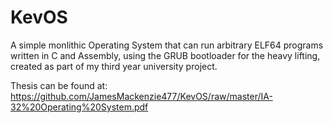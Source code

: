 # KevOS

A simple monlithic Operating System that can run arbitrary ELF64 programs written in C and Assembly, using the GRUB bootloader for the heavy lifting, created as part of my third year university project.

Thesis can be found at: https://github.com/JamesMackenzie477/KevOS/raw/master/IA-32%20Operating%20System.pdf
